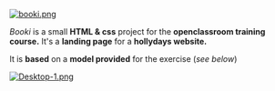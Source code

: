 [![booki.png](https://i.postimg.cc/cJcgqPNz/booki.png)](https://postimg.cc/xkcTMx8G)


*Booki* is a small **HTML & css** project for the **openclassroom training course.** 
It's a **landing page** for a **hollydays website.**

It is **based** on a **model provided** for the exercise (*see below*)

[![Desktop-1.png](https://i.postimg.cc/Qdm9wRDy/Desktop-1.png)](https://postimg.cc/v41Z62cr)
